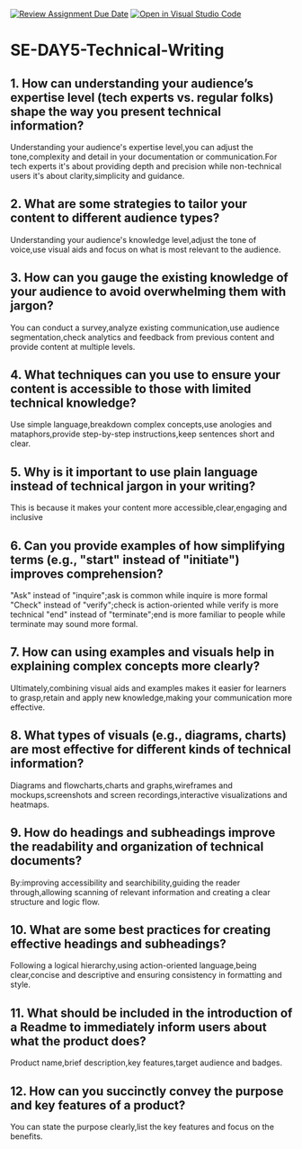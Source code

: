 [![Review Assignment Due Date](https://classroom.github.com/assets/deadline-readme-button-22041afd0340ce965d47ae6ef1cefeee28c7c493a6346c4f15d667ab976d596c.svg)](https://classroom.github.com/a/zsAR-pyY)
[![Open in Visual Studio Code](https://classroom.github.com/assets/open-in-vscode-2e0aaae1b6195c2367325f4f02e2d04e9abb55f0b24a779b69b11b9e10269abc.svg)](https://classroom.github.com/online_ide?assignment_repo_id=18460443&assignment_repo_type=AssignmentRepo)
# SE-DAY5-Technical-Writing
## 1. How can understanding your audience’s expertise level (tech experts vs. regular folks) shape the way you present technical information?
Understanding your audience's expertise level,you can adjust the tone,complexity and detail in your documentation or communication.For tech experts it's about providing depth and precision while non-technical users it's about clarity,simplicity and guidance. 
## 2. What are some strategies to tailor your content to different audience types?
Understanding your audience's knowledge level,adjust the tone of voice,use visual aids and focus on what is most relevant to the audience.
## 3. How can you gauge the existing knowledge of your audience to avoid overwhelming them with jargon?
You can conduct a survey,analyze existing communication,use audience segmentation,check analytics and feedback from previous content and provide content at multiple levels.
## 4. What techniques can you use to ensure your content is accessible to those with limited technical knowledge?
Use simple language,breakdown complex concepts,use anologies and mataphors,provide step-by-step instructions,keep sentences short and clear.
## 5. Why is it important to use plain language instead of technical jargon in your writing?
This is because it makes your content more accessible,clear,engaging and inclusive
## 6. Can you provide examples of how simplifying terms (e.g., "start" instead of "initiate") improves comprehension?
"Ask" instead of "inquire";ask is common while inquire is more formal
"Check" instead of "verify";check is action-oriented while verify is more technical
"end" instead of "terminate";end is more familiar to people while terminate may sound more formal.
## 7. How can using examples and visuals help in explaining complex concepts more clearly?
Ultimately,combining visual aids and examples makes it easier for learners to grasp,retain and apply new knowledge,making your communication more effective.
## 8. What types of visuals (e.g., diagrams, charts) are most effective for different kinds of technical information?
Diagrams and flowcharts,charts and graphs,wireframes and mockups,screenshots and screen recordings,interactive visualizations and heatmaps.
## 9. How do headings and subheadings improve the readability and organization of technical documents?
By:improving accessibility and searchibility,guiding the reader through,allowing scanning of relevant information and creating a clear structure and logic flow.
## 10. What are some best practices for creating effective headings and subheadings?
Following a logical hierarchy,using action-oriented language,being clear,concise and descriptive and ensuring consistency in formatting and style.
## 11. What should be included in the introduction of a Readme to immediately inform users about what the product does?
Product name,brief description,key features,target audience and badges.
## 12. How can you succinctly convey the purpose and key features of a product?
You can state the purpose clearly,list the key features and focus on the benefits.

